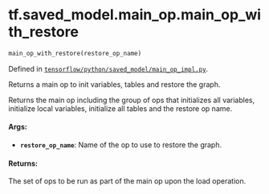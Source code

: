 <div itemscope itemtype="http://developers.google.com/ReferenceObject">
<meta itemprop="name" content="tf.saved_model.main_op.main_op_with_restore" />
</div>

# tf.saved_model.main_op.main_op_with_restore

``` python
main_op_with_restore(restore_op_name)
```



Defined in [`tensorflow/python/saved_model/main_op_impl.py`](https://www.tensorflow.org/code/tensorflow/python/saved_model/main_op_impl.py).

Returns a main op to init variables, tables and restore the graph.

Returns the main op including the group of ops that initializes all
variables, initialize local variables, initialize all tables and the restore
op name.

#### Args:

* <b>`restore_op_name`</b>: Name of the op to use to restore the graph.


#### Returns:

  The set of ops to be run as part of the main op upon the load operation.